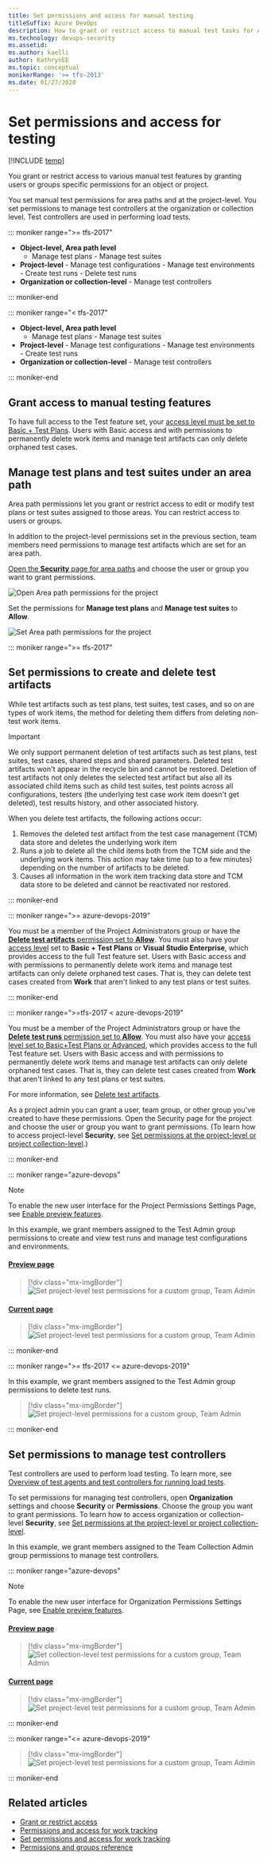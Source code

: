 ```yaml
---
title: Set permissions and access for manual testing
titleSuffix: Azure DevOps
description: How to grant or restrict access to manual test tasks for Azure DevOps & TFS
ms.technology: devops-security
ms.assetid: 
ms.author: kaelli
author: KathrynEE
ms.topic: conceptual
monikerRange: '>= tfs-2013'
ms.date: 01/27/2020
---
```


# Set permissions and access for testing

[!INCLUDE [temp](../../includes/version-vsts-tfs-all-versions.md)]

You grant or restrict access to various manual test features by granting users or groups specific permissions for an object or project.

You set manual test permissions for area paths and at the project-level. You set permissions to manage test controllers at the organization or collection level. Test controllers are used in performing load tests.

::: moniker range=">= tfs-2017"

- **Object-level, Area path level**
  - Manage test plans - Manage test suites
- **Project-level** - Manage test configurations - Manage test environments - Create test runs - Delete test runs
- **Organization or collection-level** - Manage test controllers

::: moniker-end

::: moniker range="< tfs-2017"

- **Object-level, Area path level**
  - Manage test plans - Manage test suites
- **Project-level** - Manage test configurations - Manage test environments - Create test runs
- **Organization or collection-level** - Manage test controllers

::: moniker-end

<a id="license"></a>

## Grant access to manual testing features

To have full access to the Test feature set, your [access level must be set to Basic + Test Plans](change-access-levels.md). Users with Basic access and with permissions to permanently delete work items and manage test artifacts can only delete orphaned test cases.

<a id="manage-test-artifacts"></a>

## Manage test plans and test suites under an area path

Area path permissions let you grant or restrict access to edit or modify test plans or test suites assigned to those areas. You can restrict access to users or groups.

In addition to the project-level permissions set in the previous section, team members need permissions to manage test artifacts which are set for an area path.

[Open the **Security** page for area paths](set-permissions-access-work-tracking.md#set-permissions-area-path) and choose the user or group you want to grant permissions.

![Open Area path permissions for the project](../../boards/backlogs/media/delete-test-artifacts-open-area-permissions.png)

Set the permissions for **Manage test plans** and **Manage test suites** to **Allow**.

![Set Area path permissions for the project](../../boards/backlogs/media/delete-test-artifacts-area-path-permissions.png)

<a id="delete-test-artifacts"></a>

::: moniker range=">= tfs-2017"

## Set permissions to create and delete test artifacts

While test artifacts such as test plans, test suites, test cases, and so on are types of work items, the method for deleting them differs from deleting non-test work items.

> [!IMPORTANT]  
> We only support permanent deletion of test artifacts such as test plans, test suites, test cases, shared steps and shared parameters. Deleted test artifacts won't appear in the recycle bin and cannot be restored. Deletion of test artifacts not only deletes the selected test artifact but also all its associated child items such as child test suites, test points across all configurations, testers (the underlying test case work item doesn't get deleted), test results history, and other associated history.

When you delete test artifacts, the following actions occur:

1.  Removes the deleted test artifact from the test case management (TCM) data store and deletes the underlying work item
2.  Runs a job to delete all the child items both from the TCM side and the underlying work items. This action may take time (up to a few minutes) depending on the number of artifacts to be deleted.
3.  Causes all information in the work item tracking data store and TCM data store to be deleted and cannot be reactivated nor restored.

::: moniker-end

::: moniker range=">= azure-devops-2019"

You must be a member of the Project Administrators group or have the [**Delete test artifacts** permission set to **Allow**](../../organizations/security/set-permissions-access-work-tracking.md#delete-test-permissions). You must also have your [access level](../../organizations/security/access-levels.md) set to **Basic + Test Plans** or **Visual Studio Enterprise**, which provides access to the full Test feature set. Users with Basic access and with permissions to permanently delete work items and manage test artifacts can only delete orphaned test cases. That is, they can delete test cases created from **Work** that aren't linked to any test plans or test suites.

::: moniker-end

::: moniker range=">=tfs-2017 < azure-devops-2019"

You must be a member of the Project Administrators group or have the [**Delete test runs** permission set to **Allow**](../../organizations/security/set-permissions-access-work-tracking.md#delete-test-permissions). You must also have your [access level set to Basic+Test Plans or Advanced](../../organizations/security/change-access-levels.md), which provides access to the full Test feature set. Users with Basic access and with permissions to permanently delete work items and manage test artifacts can only delete orphaned test cases. That is, they can delete test cases created from **Work** that aren't linked to any test plans or test suites.

For more information, see [Delete test artifacts](../../boards/backlogs/delete-test-artifacts.md).

As a project admin you can grant a user, team group, or other group you've created to have these permissions. Open the Security page for the project and choose the user or group you want to grant permissions. (To learn how to access project-level **Security**, see [Set permissions at the project-level or project collection-level](set-project-collection-level-permissions.md).)

::: moniker-end

::: moniker range="azure-devops"

> [!NOTE]  
> To enable the new user interface for the Project Permissions Settings Page, see [Enable preview features](../../project/navigation/preview-features.md).

In this example, we grant members assigned to the Test Admin group permissions to create and view test runs and manage test configurations and environments.

#### [Preview page](#tab/preview-page)

> [!div class="mx-imgBorder"]  
> ![Set project-level test permissions for a custom group, Team Admin](media/test-permissions/set-project-level-test-permissions-new-ui.png)

#### [Current page](#tab/current-page)

> [!div class="mx-imgBorder"]  
> ![Set project-level test permissions for a custom group, Team Admin](media/test-permissions/set-project-level-test-permissions-old-ui.png)

::: moniker-end

::: moniker range=">= tfs-2017 <= azure-devops-2019"

In this example, we grant members assigned to the Test Admin group permissions to delete test runs.

> [!div class="mx-imgBorder"]  
> ![Set project-level permissions for a custom group, Team Admin](media/set-permissions-project-level-dialog.png)

::: moniker-end

## Set permissions to manage test controllers

Test controllers are used to perform load testing. To learn more, see [Overview of test agents and test controllers for running load tests](/visualstudio/test/configure-test-agents-and-controllers-for-load-tests).

To set permissions for managing test controllers, open **Organization** settings and choose **Security** or **Permissions**. Choose the group you want to grant permissions. To learn how to access organization or collection-level **Security**, see [Set permissions at the project-level or project collection-level](set-project-collection-level-permissions.md).

In this example, we grant members assigned to the Team Collection Admin group permissions to manage test controllers.

::: moniker range="azure-devops"

> [!NOTE]  
> To enable the new user interface for Organization Permissions Settings Page, see [Enable preview features](../../project/navigation/preview-features.md).

#### [Preview page](#tab/preview-page)

> [!div class="mx-imgBorder"]  
> ![Set collection-level test permissions for a custom group, Team Admin](media/test-permissions/set-collection-level-test-permissions-new-ui.png)

#### [Current page](#tab/current-page)

> [!div class="mx-imgBorder"]  
> ![Set project-level test permissions for a custom group, Team Admin](media/test-permissions/set-collection-level-test-permissions-old-ui.png)

::: moniker-end

::: moniker range="<= azure-devops-2019"

> [!div class="mx-imgBorder"]  
> ![Set project-level test permissions for a custom group, Team Admin](media/test-permissions/set-collection-level-test-permissions-old-ui.png)

::: moniker-end

## Related articles

- [Grant or restrict access](restrict-access.md)
- [Permissions and access for work tracking](permissions-access-work-tracking.md)
- [Set permissions and access for work tracking](set-permissions-access-work-tracking.md)
- [Permissions and groups reference](permissions.md)
